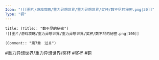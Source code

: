 ```yaml
---
Icon: "![[图片/游戏攻略/重力异想世界/重力异想世界/奖杯/数不尽的秘密.png|30]]"
Type: "铜"
---
```

```ad-common-bronze-trophy
title: (Title:: "数不尽的秘密")
![[图片/游戏攻略/重力异想世界/重力异想世界/奖杯/数不尽的秘密.png|100]]

(Comment:: "第7章　过关")
```

#重力异想世界/重力异想世界/奖杯 #奖杯 #铜
